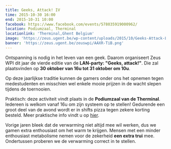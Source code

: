```yaml
---
title: Geeks, Attack! IV
time: 2015-10-30 16:00
end: 2015-10-31 10:00
facebook: https://www.facebook.com/events/578035919000962/
location: Podiumzaal, Therminal
locationlink: 'Therminal,Ghent Belgium'
image: 'https://zeus.ugent.be/wp-content/uploads/2015/10/Geeks-Attack-Logo-300x214.jpg'
banner: 'https://zeus.ugent.be/zeuswpi/AAXR-TiB.png'
---
```


Ontspanning is nodig in het leven van een geek. Daarom organiseert Zeus WPI dit jaar de vierde editie van de **LAN-party: "Geeks, attack!"**. Die zal plaatsvinden op **30 oktober van 16u tot 31 oktober om 10u**.

Op deze jaarlijkse traditie kunnen de gamers onder ons het opnemen tegen medestudenten en misschien wel enkele mooie prijzen in de wacht slepen tijdens de toernooien.

Praktisch: deze activiteit vindt plaats in de **Podiumzaal van de Therminal**. Iedereen is welkom vanaf 16u om zijn systeem op te stellen! Gedurende een groot deel van de avond wordt er in shifts pizza tegen zekere korting besteld. Meer praktische info vindt u op [hier](https://zeus.ugent.be/lan/lan-praktisch/).

Vorige jaren bleek dat de verwarming niet altijd mee wil werken, dus we gamen extra enthousiast om het warm te krijgen. Mensen met een minder enthousiast metabolisme nemen voor de zekerheid **een extra trui** mee. Ondertussen proberen we de verwarming correct in te stellen.
